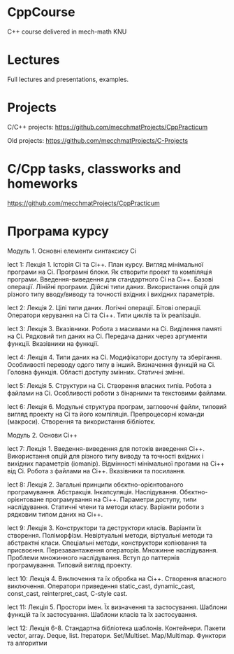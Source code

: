 # CppCourse
C++ course delivered in mech-math KNU

# Lectures
Full lectures and presentations, examples.


# Projects

C/C++ projects:
https://github.com/mecchmatProjects/CppPracticum

Old projects:
https://github.com/mecchmatProjects/C-Projects

# C/Cpp tasks, classworks and homeworks

https://github.com/mecchmatProjects/CppPracticum


# Програма курсу

Модуль 1. Основні елементи синтаксису Сі 

lect 1: Лекція 1. Історія Сі та Сі++. План курсу. Вигляд мінімальної програми на Сі. Програмні блоки. Як створити проект та компіляція програми. Введення-виведення для стандартного Сі на Сі++. Базові операції. Лінійні програми. Дійсні типи даних. Використання опцій для різного типу вводу/виводу та точності вхідних і вихідних параметрів. 

lect 2: Лекція 2. Цілі типи даних. Логічні операції. Бітові операції. Оператори керування на Сі та Сі++. Типи циклів та їх реалізація. 

lect 3: Лекція 3. Вказівники. Робота з масивами на Сі. Виділення памяті на Сі. Рядковий тип даних на Сі. Передача даних через аргументи функції. Вказівники на функції.

lect 4: Лекція 4. Типи даних на Сі. Модифікатори доступу та зберігання. Особливості переводу одого типу в інший. Визначення функцій на Сі. Головна функція. Області доступу змінних. Статичні змінні. 

lect 5: Лекція 5. Структури на Сі. Створення власних типів. Робота з файлами на Сі. Особливості роботи з бінарними та текстовими файлами. 

lect 6: Лекція 6. Модульні структура програм, загловочні файли, типовий вигляд проекту на Сі та його компіляція. Препроцесорні команди (макроси). Створення та використання бібліотек.


Модуль 2. Основи Сі++

lect 7: Лекція 1. Введення-виведення для потоків виведення Сі++. Використання опцій для різного типу виводу та точності вхідних і вихідних параметрів (iomanip). Відмінності мінімальної прогами на Сі++ від Сі. Робота з файлами на Сі++. Вказівники та посилання.

lect 8: Лекція 2. Загальні принципи обєктно-орієнтованого програмування. Абстракція. Інкапсуляція. Наслідування. Обєктно-орієнтоване програмування на Сі++. Параметри доступу, типи наслідування.  Статичні члени та методи класу. Варіанти роботи з рядковим типом даних на Сі++. 

lect 9: Лекція 3. Конструктори та деструктори класів. Варіанти їх створення. Поліморфізм. Невіртуальні методи, віртуальні методи та абстрактні класи. Спеціальні методи, конструктори копіювання та присвоєння. Перезавантаження операторів. Множинне наслідування. Проблеми множинного наслідування. Вступ до паттернів програмування. Типовий вигляд проекту.

lect 10: Лекція 4. Виключення та їх обробка на Сі++. Створення власного виключення. Оператори приведення static_cast, dynamic_cast, const_cast, reinterpret_cast, C-style cast.

lect 11: Лекція 5. Простори імен. Їх визначення та застосування. Шаблони функцій та їх застосування. Шаблони класів та їх застосування. 

lect 12: Лекція 6-8. Стандартна бібліотека шаблонів. Контейнери. Пакети vector, array. Deque, list. 
                     Ітератори. Set/Multiset. Map/Multimap. 
                     Функтори та алгоритми
 


